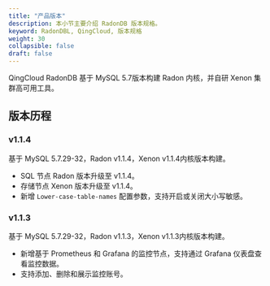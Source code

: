 ```yaml
---
title: "产品版本"
description: 本小节主要介绍 RadonDB 版本规格。 
keyword: RadonDBL, QingCloud, 版本规格
weight: 30
collapsible: false
draft: false
---
```



QingCloud RadonDB 基于 MySQL 5.7版本构建 Radon 内核，并自研 Xenon 集群高可用工具。

## 版本历程

### v1.1.4

基于 MySQL 5.7.29-32，Radon v1.1.4，Xenon v1.1.4内核版本构建。

- SQL 节点 Radon 版本升级至 v1.1.4。
- 存储节点 Xenon 版本升级至 v1.1.4。
- 新增 `Lower-case-table-names` 配置参数，支持开启或关闭大小写敏感。

### v1.1.3

基于 MySQL 5.7.29-32，Radon v1.1.3，Xenon v1.1.3内核版本构建。

- 新增基于 Prometheus 和 Grafana 的监控节点，支持通过 Grafana 仪表盘查看监控数据。
- 支持添加、删除和展示监控账号。
